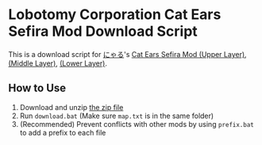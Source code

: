 # Lobotomy Corporation Cat Ears Sefira Mod Download Script

This is a download script for [にゃる](https://www.pixiv.net/users/632978)'s
[Cat Ears Sefira Mod (Upper Layer)](https://www.pixiv.net/artworks/69098503),
[(Middle Layer)](https://www.pixiv.net/artworks/69126259),
[(Lower Layer)](https://www.pixiv.net/artworks/69127854).

## How to Use
1. Download and unzip [the zip file](https://github.com/kairi003/lobotomy_corp_cat_sephirah_dl/archive/refs/heads/master.zip)
1. Run `download.bat` (Make sure `map.txt` is in the same folder)
1. (Recommended) Prevent conflicts with other mods by using `prefix.bat` to add a prefix to each file